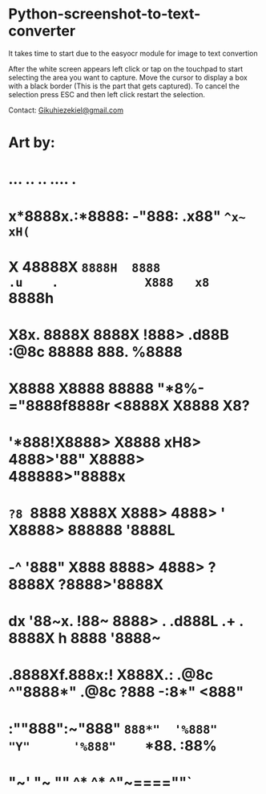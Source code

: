 # Python-screenshot-to-text-converter

It takes time to start due to the easyocr module for image to text convertion

After the white screen appears left click or tap on the touchpad to start selecting the area you want to capture.
Move the cursor to display a box with a black border (This is the part that gets captured).
To cancel the selection press ESC and then left click restart the selection.

Contact: Gikuhiezekiel@gmail.com


# Art by:

#     ...     ..      ..                                      ....        .   
#   x*8888x.:*8888: -"888:                                 .x88" `^x~  xH(`   
#  X   48888X `8888H  8888             .u    .            X888   x8 ` 8888h   
# X8x.  8888X  8888X  !888>          .d88B :@8c          88888  888.  %8888   
# X8888 X8888  88888   "*8%-        ="8888f8888r        <8888X X8888   X8?    
# '*888!X8888> X8888  xH8>            4888>'88"         X8888> 488888>"8888x  
#   `?8 `8888  X888X X888>            4888> '           X8888>  888888 '8888L 
#   -^  '888"  X888  8888>            4888>             ?8888X   ?8888>'8888X 
#    dx '88~x. !88~  8888>      .    .d888L .+      .    8888X h  8888 '8888~ 
#  .8888Xf.888x:!    X888X.:  .@8c   ^"8888*"     .@8c    ?888  -:8*"  <888"  
# :""888":~"888"     `888*"  '%888"     "Y"      '%888"    `*88.      :88%    
#     "~'    "~        ""      ^*                  ^*         ^"~====""`      
                                                                            
                                                                            
                                                                            
